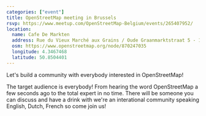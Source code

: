 ```yaml
---
categories: ["event"]
title: OpenStreetMap meeting in Brussels
rsvp: https://www.meetup.com/OpenStreetMap-Belgium/events/265407952/
location:
  name: Cafe De Markten
  address: Rue du Vieux Marché aux Grains / Oude Graanmarktstraat 5 - 1000 Brussels
  osm: https://www.openstreetmap.org/node/870247035
  longitude: 4.3467468
  latitude: 50.8504401
---
```


Let's build a community with everybody interested in OpenStreetMap!

The target audience is everybody! From hearing the word OpenStreetMap a few seconds ago to the total expert in no time. There will be someone you can discuss and have a drink with we're an interational community speaking English, Dutch, French so come join us!
